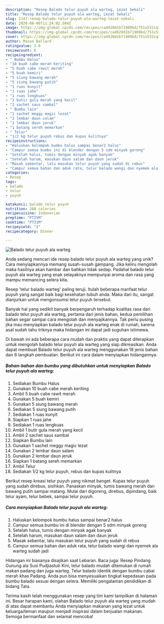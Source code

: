 ```yaml
---
description: "Resep Balado telur puyuh ala warteg, Lezat Sekali"
title: "Resep Balado telur puyuh ala warteg, Lezat Sekali"
slug: 1147-resep-balado-telur-puyuh-ala-warteg-lezat-sekali
date: 2020-08-06T11:24:02.584Z
image: https://img-global.cpcdn.com/recipes/ca4920d1b71909bd/751x532cq70/balado-telur-puyuh-ala-warteg-foto-resep-utama.jpg
thumbnail: https://img-global.cpcdn.com/recipes/ca4920d1b71909bd/751x532cq70/balado-telur-puyuh-ala-warteg-foto-resep-utama.jpg
cover: https://img-global.cpcdn.com/recipes/ca4920d1b71909bd/751x532cq70/balado-telur-puyuh-ala-warteg-foto-resep-utama.jpg
author: Mason Ballard
ratingvalue: 3.8
reviewcount: 6
recipeingredient:
- " Bumbu Halus"
- "10 buah cabe merah keriting"
- "5 buah cabe rawit merah"
- "5 buah kemiri"
- "5 siung bawang merah"
- "5 siung bawang putih"
- "1 ruas kunyit"
- "1 ruas jahe"
- "1 ruas lengkuas"
- "1 butir gula merah yang kecil"
- "2 sachet saus sambal"
- " Bumbu lain"
- "1 sachet meggy magic lezat"
- "2 lembar daun salam"
- "2 lembar daun jeruk"
- "1 batang sereh memarkan"
- " Telur"
- "1/2 kg telur puyuh rebus dan kupas kulitnya"
recipeinstructions:
- "Haluskan kelompok bumbu halus sampai benar2 halus"
- "Campur semua bumbu ini di blender dengan 5 sdm minyak goreng"
- "Setelah halus, tumis dengan minyak agak banyak"
- "Setelah harum, masukan daun salam dan daun jeruk"
- "Masak sebentar, lalu masukan telur puyuh yang sudah di rebus"
- "Campur semua bahan dan aduk rata, telur balado wangi dan nyemek ala warteg sudah jadi"
categories:
- Resep
tags:
- balado
- telur
- puyuh

katakunci: balado telur puyuh 
nutrition: 260 calories
recipecuisine: Indonesian
preptime: "PT25M"
cooktime: "PT31M"
recipeyield: "2"
recipecategory: Dinner

---
```



![Balado telur puyuh ala warteg](https://img-global.cpcdn.com/recipes/ca4920d1b71909bd/751x532cq70/balado-telur-puyuh-ala-warteg-foto-resep-utama.jpg)

Anda sedang mencari ide resep balado telur puyuh ala warteg yang unik? Cara menyiapkannya memang susah-susah gampang. Jika keliru mengolah maka hasilnya akan hambar dan bahkan tidak sedap. Padahal balado telur puyuh ala warteg yang enak selayaknya mempunyai aroma dan rasa yang mampu memancing selera kita.

Resep &#39;telur balado warteg&#39; paling teruji. Itulah beberapa manfaat telur puyuh yang sangat baik bagi kesehatan tubuh anda. Maka dari itu, sangat dianjurkan untuk mengonsumsi telur puyuh tersebut.

Banyak hal yang sedikit banyak berpengaruh terhadap kualitas rasa dari balado telur puyuh ala warteg, pertama dari jenis bahan, kedua pemilihan bahan segar sampai cara mengolah dan menyajikannya. Tak perlu pusing jika mau menyiapkan balado telur puyuh ala warteg enak di rumah, karena asal sudah tahu triknya maka hidangan ini dapat jadi suguhan istimewa.


Di bawah ini ada beberapa cara mudah dan praktis yang dapat diterapkan untuk mengolah balado telur puyuh ala warteg yang siap dikreasikan. Anda dapat membuat Balado telur puyuh ala warteg menggunakan 18 jenis bahan dan 6 langkah pembuatan. Berikut ini cara dalam menyiapkan hidangannya.

<!--inarticleads1-->

##### Bahan-bahan dan bumbu yang dibutuhkan untuk menyiapkan Balado telur puyuh ala warteg:

1. Sediakan  Bumbu Halus
1. Gunakan 10 buah cabe merah keriting
1. Ambil 5 buah cabe rawit merah
1. Gunakan 5 buah kemiri
1. Gunakan 5 siung bawang merah
1. Sediakan 5 siung bawang putih
1. Sediakan 1 ruas kunyit
1. Siapkan 1 ruas jahe
1. Sediakan 1 ruas lengkuas
1. Ambil 1 butir gula merah yang kecil
1. Ambil 2 sachet saus sambal
1. Siapkan  Bumbu lain
1. Gunakan 1 sachet meggy magic lezat
1. Gunakan 2 lembar daun salam
1. Gunakan 2 lembar daun jeruk
1. Siapkan 1 batang sereh memarkan
1. Ambil  Telur
1. Sediakan 1/2 kg telur puyuh, rebus dan kupas kulitnya


Berikut resep kreasi telur puyuh yang nikmat banget. Kupas telur puyuh yang sudah direbus, sisihkan. Panaskan minyak, tumis bawang merah dan bawang putih sampai matang. Mulai dari digoreng, direbus, dipindang, baik telur ayam, telur bebek, sampai telur puyuh. 

<!--inarticleads2-->

##### Cara menyiapkan Balado telur puyuh ala warteg:

1. Haluskan kelompok bumbu halus sampai benar2 halus
1. Campur semua bumbu ini di blender dengan 5 sdm minyak goreng
1. Setelah halus, tumis dengan minyak agak banyak
1. Setelah harum, masukan daun salam dan daun jeruk
1. Masak sebentar, lalu masukan telur puyuh yang sudah di rebus
1. Campur semua bahan dan aduk rata, telur balado wangi dan nyemek ala warteg sudah jadi


Hidangan ini biasanya disajikan saat Lebaran. Baca juga: Resep Pindang Gunung ala Susi Pudjiastuti Kini, telur balado mudah ditemukan di rumah makan padang dan juga warteg. Telur balado identik dengan bumbu cabai merah khas Padang. Anda pun bisa menyesuaikan tingkat kepedasan pada bumbu balado sesuai dengan selera. Memiliki pengalaman pendidikan di bidang Tata. 

Terima kasih telah menggunakan resep yang tim kami tampilkan di halaman ini. Besar harapan kami, olahan Balado telur puyuh ala warteg yang mudah di atas dapat membantu Anda menyiapkan makanan yang lezat untuk keluarga/teman maupun menjadi inspirasi dalam berjualan makanan. Semoga bermanfaat dan selamat mencoba!
